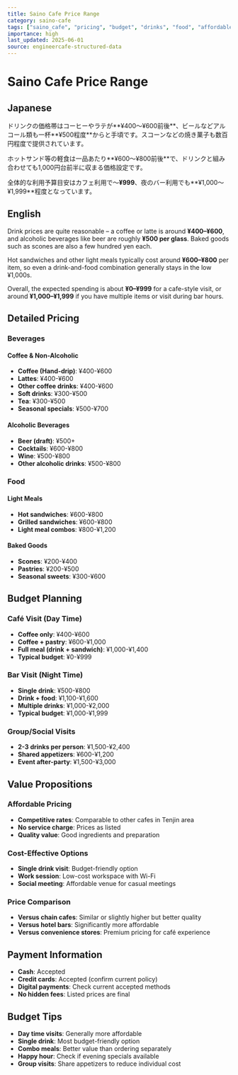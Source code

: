 ```yaml
---
title: Saino Cafe Price Range
category: saino-cafe
tags: ["saino_cafe", "pricing", "budget", "drinks", "food", "affordable"]
importance: high
last_updated: 2025-06-01
source: engineercafe-structured-data
---
```


# Saino Cafe Price Range

## Japanese

ドリンクの価格帯はコーヒーやラテが**¥400〜¥600前後**、ビールなどアルコール類も一杯**¥500程度**からと手頃です。スコーンなどの焼き菓子も数百円程度で提供されています。

ホットサンド等の軽食は一品あたり**¥600〜¥800前後**で、ドリンクと組み合わせても1,000円台前半に収まる価格設定です。

全体的な利用予算目安はカフェ利用で〜**¥999**、夜のバー利用でも**¥1,000〜¥1,999**程度となっています。

## English

Drink prices are quite reasonable – a coffee or latte is around **¥400–¥600**, and alcoholic beverages like beer are roughly **¥500 per glass**. Baked goods such as scones are also a few hundred yen each.

Hot sandwiches and other light meals typically cost around **¥600–¥800** per item, so even a drink-and-food combination generally stays in the low ¥1,000s.

Overall, the expected spending is about **¥0–¥999** for a cafe-style visit, or around **¥1,000–¥1,999** if you have multiple items or visit during bar hours.

## Detailed Pricing

### Beverages

#### Coffee & Non-Alcoholic
- **Coffee (Hand-drip)**: ¥400-¥600
- **Lattes**: ¥400-¥600
- **Other coffee drinks**: ¥400-¥600
- **Soft drinks**: ¥300-¥500
- **Tea**: ¥300-¥500
- **Seasonal specials**: ¥500-¥700

#### Alcoholic Beverages
- **Beer (draft)**: ¥500+
- **Cocktails**: ¥600-¥800
- **Wine**: ¥500-¥800
- **Other alcoholic drinks**: ¥500-¥800

### Food

#### Light Meals
- **Hot sandwiches**: ¥600-¥800
- **Grilled sandwiches**: ¥600-¥800
- **Light meal combos**: ¥800-¥1,200

#### Baked Goods
- **Scones**: ¥200-¥400
- **Pastries**: ¥200-¥500
- **Seasonal sweets**: ¥300-¥600

## Budget Planning

### Café Visit (Day Time)
- **Coffee only**: ¥400-¥600
- **Coffee + pastry**: ¥600-¥1,000
- **Full meal (drink + sandwich)**: ¥1,000-¥1,400
- **Typical budget**: ¥0-¥999

### Bar Visit (Night Time)
- **Single drink**: ¥500-¥800
- **Drink + food**: ¥1,100-¥1,600
- **Multiple drinks**: ¥1,000-¥2,000
- **Typical budget**: ¥1,000-¥1,999

### Group/Social Visits
- **2-3 drinks per person**: ¥1,500-¥2,400
- **Shared appetizers**: ¥600-¥1,200
- **Event after-party**: ¥1,500-¥3,000

## Value Propositions

### Affordable Pricing
- **Competitive rates**: Comparable to other cafes in Tenjin area
- **No service charge**: Prices as listed
- **Quality value**: Good ingredients and preparation

### Cost-Effective Options
- **Single drink visit**: Budget-friendly option
- **Work session**: Low-cost workspace with Wi-Fi
- **Social meeting**: Affordable venue for casual meetings

### Price Comparison
- **Versus chain cafes**: Similar or slightly higher but better quality
- **Versus hotel bars**: Significantly more affordable
- **Versus convenience stores**: Premium pricing for café experience

## Payment Information
- **Cash**: Accepted
- **Credit cards**: Accepted (confirm current policy)
- **Digital payments**: Check current accepted methods
- **No hidden fees**: Listed prices are final

## Budget Tips
- **Day time visits**: Generally more affordable
- **Single drink**: Most budget-friendly option
- **Combo meals**: Better value than ordering separately
- **Happy hour**: Check if evening specials available
- **Group visits**: Share appetizers to reduce individual cost